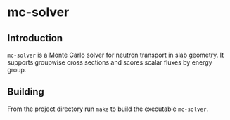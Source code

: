 # mc-solver

## Introduction
`mc-solver` is a Monte Carlo solver for neutron transport in slab geometry. It supports groupwise cross sections and scores scalar fluxes by energy group.

## Building
From the project directory run `make` to build the executable `mc-solver`.
